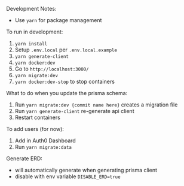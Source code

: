 Development Notes:

- Use `yarn` for package management

To run in development:

1. `yarn install`
2. Setup `.env.local` per `.env.local.example`
3. `yarn generate-client`
4. `yarn docker:dev`
5. Go to `http://localhost:3000/`
6. `yarn migrate:dev`
7. `yarn docker:dev-stop` to stop containers

What to do when you update the prisma schema:

1. Run `yarn migrate:dev {commit name here}` creates a migration file
2. Run `yarn generate-client` re-generate api client
3. Restart containers

To add users (for now):

1. Add in Auth0 Dashboard
2. Run `yarn migrate:data`

Generate ERD:

- will automatically generate when generating prisma client
- disable with env variable `DISABLE_ERD=true`

